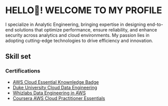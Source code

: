 # HELLO👋! WELCOME TO MY PROFILE

I specialize in Analytic Engineering, bringing expertise in designing end-to-end solutions that optimize performance, ensure reliability, and enhance security across analytics and cloud environments. My passion lies in adopting cutting-edge technologies to drive efficiency and innovation.

## Skill set


### Certifications
* [AWS Cloud Essential Knownledge Badge](https://drive.google.com/file/d/1IpTDc1jVHSZR-aL4iuYvw7C93dWkkqxa/view?usp=drive_link)
* [Duke University Cloud Data Engineering](https://drive.google.com/file/d/1SIJnCMNfI3XsxPRmQK2hOnXm5nLn97cE/view?usp=sharing)
* [Whizlabs Data Engineering in AWS](https://drive.google.com/file/d/1ab_2tmQPpTAdYi8Rms4LgmrqNHm3pVPJ/view?usp=sharing)
* [Coursera AWS Cloud Practitioner Essentials](https://drive.google.com/file/d/1wBR0K66uXLvBf-V-k_Ywzf4IJLoII_2p/view?usp=sharing)

<!---
BrightOsas/BrightOsas is a ✨ special ✨ repository because its `README.md` (this file) appears on your GitHub profile.
You can click the Preview link to take a look at your changes.
--->
